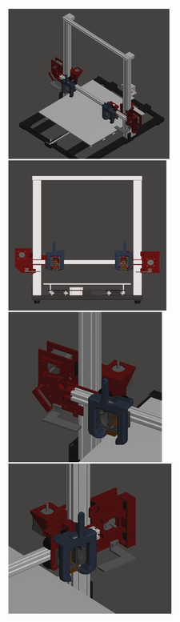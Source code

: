 
[![Pic](https://raw.githubusercontent.com/sensenmann/Franken-10/develop/Docs/Images/Thumbs/all2.png)](https://raw.githubusercontent.com/sensenmann/Franken-10/develop/Docs/Images/all2.png)
[![Pic](https://raw.githubusercontent.com/sensenmann/Franken-10/develop/Docs/Images/Thumbs/front.png)](https://raw.githubusercontent.com/sensenmann/Franken-10/develop/Docs/Images/front.png)
[![Pic](https://raw.githubusercontent.com/sensenmann/Franken-10/develop/Docs/Images/Thumbs/left-axis-holder.png)](https://raw.githubusercontent.com/sensenmann/Franken-10/develop/Docs/Images/left-axis-holder.png)
[![Pic](https://raw.githubusercontent.com/sensenmann/Franken-10/develop/Docs/Images/Thumbs/right-axis-holder.png)](https://raw.githubusercontent.com/sensenmann/Franken-10/develop/Docs/Images/right-axis-holder.png)
